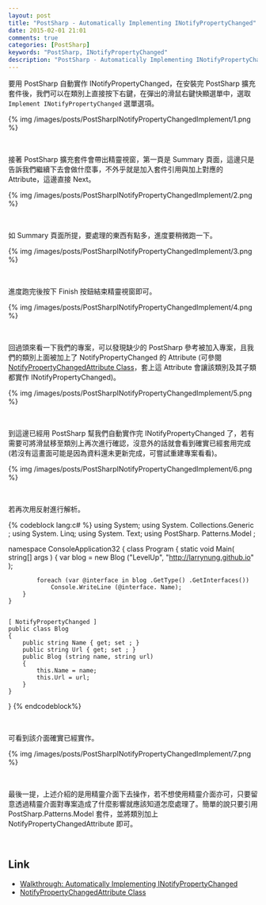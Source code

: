 ```yaml
---
layout: post
title: "PostSharp - Automatically Implementing INotifyPropertyChanged"
date: 2015-02-01 21:01
comments: true
categories: [PostSharp]
keywords: "PostSharp, INotifyPropertyChanged"
description: "PostSharp - Automatically Implementing INotifyPropertyChanged"
---
```


要用 PostSharp 自動實作 INotifyPropertyChanged，在安裝完 PostSharp 擴充套件後，我們可以在類別上直接按下右鍵，在彈出的滑鼠右鍵快顯選單中，選取 `Implement INotifyPropertyChanged` 選單選項。  

<!-- More -->

{% img /images/posts/PostSharpINotifyPropertyChangedImplement/1.png %}

<br/>


接著 PostSharp 擴充套件會帶出精靈視窗，第一頁是 Summary 頁面，這邊只是告訴我們繼續下去會做什麼事，不外乎就是加入套件引用與加上對應的 Attribute，這邊直接 Next。  

{% img /images/posts/PostSharpINotifyPropertyChangedImplement/2.png %}

<br/>


如 Summary 頁面所提，要處理的東西有點多，進度要稍微跑一下。 

{% img /images/posts/PostSharpINotifyPropertyChangedImplement/3.png %}

<br/>


進度跑完後按下 Finish 按鈕結束精靈視窗即可。  

{% img /images/posts/PostSharpINotifyPropertyChangedImplement/4.png %}

<br/>


回過頭來看一下我們的專案，可以發現缺少的 PostSharp 參考被加入專案，且我們的類別上面被加上了 NotifyPropertyChanged 的 Attribute (可參閱 [NotifyPropertyChangedAttribute Class](http://doc.postsharp.net/t_postsharp_patterns_model_notifypropertychangedattribute)，套上這 Attribute 會讓該類別及其子類都實作 INotifyPropertyChanged)。  

{% img /images/posts/PostSharpINotifyPropertyChangedImplement/5.png %}

<br/>


到這邊已經用 PostSharp 幫我們自動實作完 INotifyPropertyChanged 了，若有需要可將滑鼠移至類別上再次進行確認，沒意外的話就會看到確實已經套用完成(若沒有這畫面可能是因為資料還未更新完成，可嘗試重建專案看看)。  

{% img /images/posts/PostSharpINotifyPropertyChangedImplement/6.png %}

<br/>


若再次用反射進行解析。  

{% codeblock lang:c# %} 
using System;
using System. Collections.Generic ;
using System. Linq;
using System. Text;
using PostSharp. Patterns.Model ;


namespace ConsoleApplication32
{
    class Program
    {
        static void Main( string[] args )
        {
            var blog = new Blog ("LevelUp", "http://larrynung.github.io" );


            foreach (var @interface in blog .GetType() .GetInterfaces())
                Console.WriteLine (@interface. Name);
        }
    }


    [ NotifyPropertyChanged ]
    public class Blog
    {
        public string Name { get; set ; }
        public string Url { get; set ; }
        public Blog (string name, string url)
        {
            this.Name = name;
            this.Url = url;
        }
    }
}
{% endcodeblock%}

<br/>


可看到該介面確實已經實作。  

{% img /images/posts/PostSharpINotifyPropertyChangedImplement/7.png %}

<br/>

最後一提，上述介紹的是用精靈介面下去操作，若不想使用精靈介面亦可，只要留意透過精靈介面對專案造成了什麼影響就應該知道怎麼處理了。簡單的說只要引用 PostSharp.Patterns.Model 套件，並將類別加上 NotifyPropertyChangedAttribute 即可。  

<br/>


Link
----
* [Walkthrough: Automatically Implementing INotifyPropertyChanged](http://doc.postsharp.net/inotifypropertychanged-add)
* [NotifyPropertyChangedAttribute Class](http://doc.postsharp.net/t_postsharp_patterns_model_notifypropertychangedattribute)
